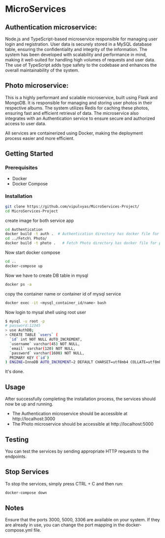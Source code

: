 # MicroServices


## Authentication microservice: 
Node.js and TypeScript-based microservice responsible for managing user login and registration. User data is securely stored in a MySQL database table, ensuring the confidentiality and integrity of the information. The system has been developed with scalability and performance in mind, making it well-suited for handling high volumes of requests and user data. The use of TypeScript adds type safety to the codebase and enhances the overall maintainability of the system.

## Photo microservice: 
This is a highly performant and scalable microservice, built using Flask and MongoDB. It is responsible for managing and storing user photos in their respective albums. The system utilizes Redis for caching these photos, ensuring fast and efficient retrieval of data. The microservice also integrates with an Authentication service to ensure secure and authorized access to user data.

All services are containerized using Docker, making the deployment process easier and more efficient.

## Getting Started

### Prerequisites
- Docker
- Docker Compose

### Installation
```bash
git clone https://github.com/vipulvyas/MicroServices-Project/
cd MicroServices-Project
```
create image for both service app
```bash
cd Authentication
docker build -t auth .  # Authentication directory has docker file for auth service
cd ../Fetch\ Photo/
docker build -t photo .   # Fetch Photo directory has docker file for photo service
```
Now start docker compose
```bash
cd ..
docker-compose up
```
Now we have to create DB table in mysql 
```bash
docker ps -a
```
copy the container name or container id of mysql service
```bash
docker exec -it <mysql_container_id/name> bash
```
Now login to mysal shell using root user
```bash
$ mysql -u root -p 
# password:12345
> use AuthDB;
> CREATE TABLE `users` (
  `id` int NOT NULL AUTO_INCREMENT,
  `username` varchar(45) NOT NULL,
  `email` varchar(120) NOT NULL,
  `password` varchar(1600) NOT NULL,
  PRIMARY KEY (`id`)
) ENGINE=InnoDB AUTO_INCREMENT=2 DEFAULT CHARSET=utf8mb4 COLLATE=utf8mb4_0900_ai_ci;
```
It's done.

## Usage
After successfully completing the installation process, the services should now be up and running.

- The Authentication microservice should be accessible at http://localhost:3000
- The Photo microservice should be accessible at http://localhost:5000

## Testing
You can test the services by sending appropriate HTTP requests to the endpoints.

## Stop Services
To stop the services, simply press CTRL + C and then run:
```bash
docker-compose down
```

## Notes
Ensure that the ports 3000, 5000, 3306 are available on your system. If they are already in use, you can change the port mapping in the docker-compose.yml file.




